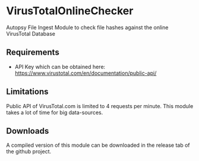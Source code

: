 # VirusTotalOnlineChecker
Autopsy File Ingest Module to check file hashes against the online VirusTotal Database

## Requirements 
- API Key which can be obtained here: https://www.virustotal.com/en/documentation/public-api/ 

## Limitations
Public API of VirusTotal.com is limited to 4 requests per minute. This module takes a lot of time for big data-sources.

## Downloads
A compiled version of this module can be downloaded in the release tab of the github project.
